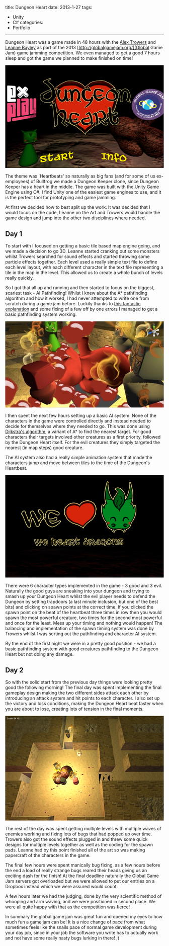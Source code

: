 title: Dungeon Heart
date: 2013-1-27
tags:
- Unity
- C#
categories:
- Portfolio
---

Dungeon Heart was a game made in 48 hours with the [Alex Trowers](http://alextrowers.blogspot.co.uk/) and [Leanne Bayley](http://huhjustablog.blogspot.co.uk/) as part of the 2013 [http://globalgamejam.org/](Global Game Jam) game jamming competition. We even managed to get a good 7 hours sleep and got the game we planned to make finished on time!

![The Title Screen](/2013/01/27/Dungeon-Heart/screen2.png)

The theme was 'Heartbeats' so naturally as big fans (and for some of us ex-employees) of Bullfrog we made a Dungeon Keeper clone, since Dungeon Keeper has a heart in the middle. The game was built with the Unity Game Engine using C#. I find Unity one of the easiest game engines to use, and it is the perfect tool for prototyping and game jamming.

At first we decided how to best split up the work. It was decided that I would focus on the code, Leanne on the Art and Trowers would handle the game design and jump into the other two disciplines where needed. 

Day 1
-----

To start with I focused on getting a basic tile based map engine going, and we made a decision to go 3D. Leanne started cranking out some monsters whilst Trowers searched for sound effects and started throwing some particle effects together. Each level used a really simple text file to define each level layout, with each different character in the text file representing a tile in the map in the level. This allowed us to create a whole bunch of levels really quickly.

So I got that all up and running and then started to focus on the biggest, scariest task - AI Pathfinding! Whilst I knew about the A* pathfinding algorithm and how it worked, I had never attempted to write one from scratch during a game jam before. Luckily thanks to [this fantastic explanation](http://www.policyalmanac.org/games/aStarTutorial.htm) and some fixing of a few off by one errors I managed to get a basic pathfinding system working.

![Attack and Defence of your Dungeon Heart](/2013/01/27/Dungeon-Heart/screen1.jpg)

I then spent the next few hours setting up a basic AI system. None of the characters in the game were controlled directly and instead needed to decide for themselves where they needed to go. This was done using [Dijkstra's algorithm](Dijkstra's_algorithm), a variant of A* to find the nearest target. For good characters their targets involved other creatures as a first priority, followed by the Dungeon Heart itself. For the evil creatures they simply targeted the nearest (in map steps) good creature.

The AI system also had a really simple animation system that made the characters jump and move between tiles to the time of the Dungeon's Heartbeat.

![We <3 Dragons Team Logo](/2013/01/27/Dungeon-Heart/screen3.png)

There were 6 character types implemented in the game - 3 good and 3 evil. Naturally the good guys are sneaking into your dungeon and trying to smash up your Dungeon Heart whilst the evil player needs to defend the Dungeon by setting trapdoors (a last minute inclusion, but one of the best bits) and clicking on spawn points at the correct time. If you clicked the spawn point on the beat of the heartbeat three times in row then you would spawn the most powerful creature, two times for the second most powerful and once for the least. Mess up your timing and nothing would happen! The balancing and implementation of the spawn timing system was done by Trowers whilst I was sorting out the pathfinding and character AI system.

By the end of the first night we were in a pretty good position - we had a basic pathfinding system with good creatures pathfinding to the Dungeon Heart but not doing any damage.

Day 2
-----

So with the solid start from the previous day things were looking pretty good the following morning! The final day was spent implementing the final gameplay design making the two different sides attack each other by introducing an attack system and hit points to each character. I also set up the victory and loss conditions, making the Dungeon Heart beat faster when you are about to lose, creating lots of tension in the final moments.

![Outnumbered by Knights](/2013/01/27/Dungeon-Heart/screen4.png)

The rest of the day was spent getting multiple levels with multiple waves of enemies working and fixing lots of bugs that had popped up over time. Trowers also got the sound effects plugged in and threw some quick designs for multiple levels together as well as the coding for the spawn pads. Leanne had by this point finished all of the art so was making papercraft of the characters in the game.

The final few hours were spent manically bug fixing, as a few hours before the end a load of really strange bugs reared their heads giving us an exciting dash for the finish! At the final deadline naturally the Global Game Jam servers got overloaded but we were allowed to put our entries on a Dropbox instead which we were assured would count.

A few hours later we had the judging, done by the very scientific method of whooping and arm waving, and we were positioned in second place. We were all quite happy with that as the competition was fierce! 

In summary the global game jam was great fun and opened my eyes to how much fun a game jam can be! It is a nice change of pace from what sometimes feels like the snails pace of normal game development during your day job, since in your job the software you write has to actually work and not have some really nasty bugs lurking in there! ;)
